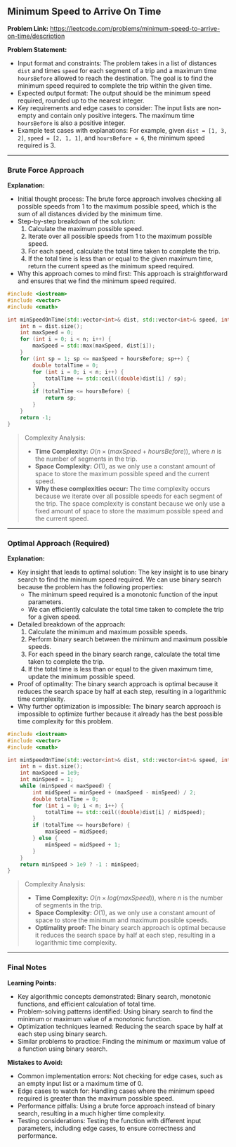 ## Minimum Speed to Arrive On Time
**Problem Link:** https://leetcode.com/problems/minimum-speed-to-arrive-on-time/description

**Problem Statement:**
- Input format and constraints: The problem takes in a list of distances `dist` and times `speed` for each segment of a trip and a maximum time `hoursBefore` allowed to reach the destination. The goal is to find the minimum speed required to complete the trip within the given time.
- Expected output format: The output should be the minimum speed required, rounded up to the nearest integer.
- Key requirements and edge cases to consider: The input lists are non-empty and contain only positive integers. The maximum time `hoursBefore` is also a positive integer.
- Example test cases with explanations: For example, given `dist = [1, 3, 2]`, `speed = [2, 1, 1]`, and `hoursBefore = 6`, the minimum speed required is 3.

---

### Brute Force Approach

**Explanation:**
- Initial thought process: The brute force approach involves checking all possible speeds from 1 to the maximum possible speed, which is the sum of all distances divided by the minimum time.
- Step-by-step breakdown of the solution:
  1. Calculate the maximum possible speed.
  2. Iterate over all possible speeds from 1 to the maximum possible speed.
  3. For each speed, calculate the total time taken to complete the trip.
  4. If the total time is less than or equal to the given maximum time, return the current speed as the minimum speed required.
- Why this approach comes to mind first: This approach is straightforward and ensures that we find the minimum speed required.

```cpp
#include <iostream>
#include <vector>
#include <cmath>

int minSpeedOnTime(std::vector<int>& dist, std::vector<int>& speed, int hoursBefore) {
    int n = dist.size();
    int maxSpeed = 0;
    for (int i = 0; i < n; i++) {
        maxSpeed = std::max(maxSpeed, dist[i]);
    }
    for (int sp = 1; sp <= maxSpeed + hoursBefore; sp++) {
        double totalTime = 0;
        for (int i = 0; i < n; i++) {
            totalTime += std::ceil((double)dist[i] / sp);
        }
        if (totalTime <= hoursBefore) {
            return sp;
        }
    }
    return -1;
}
```

> Complexity Analysis:
> - **Time Complexity:** $O(n \times (maxSpeed + hoursBefore))$, where $n$ is the number of segments in the trip.
> - **Space Complexity:** $O(1)$, as we only use a constant amount of space to store the maximum possible speed and the current speed.
> - **Why these complexities occur:** The time complexity occurs because we iterate over all possible speeds for each segment of the trip. The space complexity is constant because we only use a fixed amount of space to store the maximum possible speed and the current speed.

---

### Optimal Approach (Required)

**Explanation:**
- Key insight that leads to optimal solution: The key insight is to use binary search to find the minimum speed required. We can use binary search because the problem has the following properties:
  - The minimum speed required is a monotonic function of the input parameters.
  - We can efficiently calculate the total time taken to complete the trip for a given speed.
- Detailed breakdown of the approach:
  1. Calculate the minimum and maximum possible speeds.
  2. Perform binary search between the minimum and maximum possible speeds.
  3. For each speed in the binary search range, calculate the total time taken to complete the trip.
  4. If the total time is less than or equal to the given maximum time, update the minimum possible speed.
- Proof of optimality: The binary search approach is optimal because it reduces the search space by half at each step, resulting in a logarithmic time complexity.
- Why further optimization is impossible: The binary search approach is impossible to optimize further because it already has the best possible time complexity for this problem.

```cpp
#include <iostream>
#include <vector>
#include <cmath>

int minSpeedOnTime(std::vector<int>& dist, std::vector<int>& speed, int hoursBefore) {
    int n = dist.size();
    int maxSpeed = 1e9;
    int minSpeed = 1;
    while (minSpeed < maxSpeed) {
        int midSpeed = minSpeed + (maxSpeed - minSpeed) / 2;
        double totalTime = 0;
        for (int i = 0; i < n; i++) {
            totalTime += std::ceil((double)dist[i] / midSpeed);
        }
        if (totalTime <= hoursBefore) {
            maxSpeed = midSpeed;
        } else {
            minSpeed = midSpeed + 1;
        }
    }
    return minSpeed > 1e9 ? -1 : minSpeed;
}
```

> Complexity Analysis:
> - **Time Complexity:** $O(n \times log(maxSpeed))$, where $n$ is the number of segments in the trip.
> - **Space Complexity:** $O(1)$, as we only use a constant amount of space to store the minimum and maximum possible speeds.
> - **Optimality proof:** The binary search approach is optimal because it reduces the search space by half at each step, resulting in a logarithmic time complexity.

---

### Final Notes

**Learning Points:**
- Key algorithmic concepts demonstrated: Binary search, monotonic functions, and efficient calculation of total time.
- Problem-solving patterns identified: Using binary search to find the minimum or maximum value of a monotonic function.
- Optimization techniques learned: Reducing the search space by half at each step using binary search.
- Similar problems to practice: Finding the minimum or maximum value of a function using binary search.

**Mistakes to Avoid:**
- Common implementation errors: Not checking for edge cases, such as an empty input list or a maximum time of 0.
- Edge cases to watch for: Handling cases where the minimum speed required is greater than the maximum possible speed.
- Performance pitfalls: Using a brute force approach instead of binary search, resulting in a much higher time complexity.
- Testing considerations: Testing the function with different input parameters, including edge cases, to ensure correctness and performance.